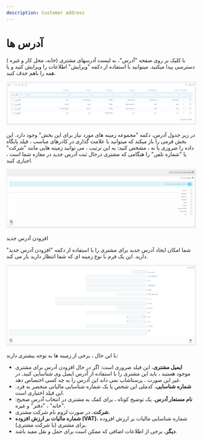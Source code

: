 ```yaml
---
description: Customer address
---
```


# آدرس ها

 با کلیک بر روی صفحه "آدرس"، به لیست آدرسهای مشتری \(خانه، محل کار و غیره \) دسترسی پیدا میکنید. میتوانید با استفاده از دکمه "ویرایش" اطلاعات را ویرایش کنید و یا همه را باهم حذف کنید.

![](../../../../.gitbook/assets/0%20%2834%29.png)

 در زیر جدول آدرس، دکمه "مجموعه زمینه های مورد نیاز برای این بخش" وجود دارد. این بخش فرمی را باز میکند که میتوانید با علامت گذاری در کادرهای مناسب ، فیلد پایگاه داده را ضروری یا نه ، مشخص کنید: به این ترتیب ، می توانید زمینه هایی مانند "شرکت" یا "شماره تلفن" را هنگامی که مشتری درحال ثبت آدرس جدید در مغازه شما است ، اجباری کنید.

![](../../../../.gitbook/assets/1%20%2833%29.png)

افزودن آدرس جدید

شما امکان ایجاد آدرس جدید برای مشتری را با استفاده از دکمه "افزودن آدرس جدید" دارید. این یک فرم با نوع زمینه ای که شما انتظار دارید باز می کند.

![](../../../../.gitbook/assets/2%20%2822%29.png)

با این حال ، برخی از زمینه ها به توجه بیشتری دارند:

* **ایمیل مشتری.** این فیلد ضروری است: اگر در حال افزودن آدرس برای مشتری موجود هستید ، باید این مشتری را با استفاده از آدرس ایمیل وی شناسایی کنید. در غیر این صورت ، پرستاشاپ نمی داند این آدرس را به چه کسی اختصاص دهد.
* **شماره شناسایی.** کدملی این شخص یا یک شماره شناسایی مالیاتی منحصر به فرد. این فیلد اختیاری است.
* **نام مستعار آدرس.** یک توضیح کوتاه ، برای کمک به مشتری در انتخاب آدرس صحیح: "خانه" ، "دفتر" و غیره.
* **شرکت.** در صورت لزوم نام شرکت مشتری.
* **شماره مالیات بر ارزش افزوده \(VAT\).** شماره شناسایی مالیات بر ارزش افزوده برای مشتری \(یا شرکت مشتری\).
* **دیگر.** برخی از اطلاعات اضافی که ممکن است برای حمل و نقل مفید باشد.

